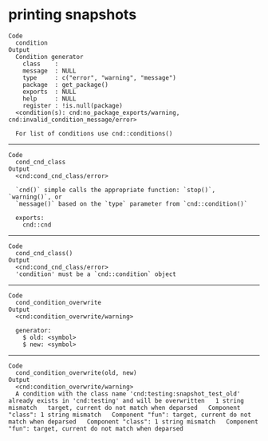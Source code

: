 # printing snapshots

    Code
      condition
    Output
      Condition generator
        class    : 
        message  : NULL
        type     : c("error", "warning", "message")
        package  : get_package()
        exports  : NULL
        help     : NULL
        register : !is.null(package)
      <condition(s): cnd:no_package_exports/warning, cnd:invalid_condition_message/error>
      
      For list of conditions use cnd::conditions()

---

    Code
      cond_cnd_class
    Output
      <cnd:cond_cnd_class/error>
      
      `cnd()` simple calls the appropriate function: `stop()`, `warning()`, or
      `message()` based on the `type` parameter from `cnd::condition()`
      
      exports:
        cnd::cnd

---

    Code
      cond_cnd_class()
    Output
      <cnd:cond_cnd_class/error>
      'condition' must be a `cnd::condition` object

---

    Code
      cond_condition_overwrite
    Output
      <cnd:condition_overwrite/warning>
      
      generator:
        $ old: <symbol> 
        $ new: <symbol> 

---

    Code
      cond_condition_overwrite(old, new)
    Output
      <cnd:condition_overwrite/warning>
      A condition with the class name 'cnd:testing:snapshot_test_old' already exists in 'cnd:testing' and will be overwritten   1 string mismatch   target, current do not match when deparsed   Component "class": 1 string mismatch   Component "fun": target, current do not match when deparsed   Component "class": 1 string mismatch   Component "fun": target, current do not match when deparsed


